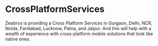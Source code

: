 # CrossPlatformServices
Zeabros is providing a Cross Platform Services in Gurgaon, Delhi, NCR, Noida, Faridabad, Lucknow, Patna, and Jaipur. And this will help with a wealth of experience with cross-platform mobile solutions that look like native ones. 
